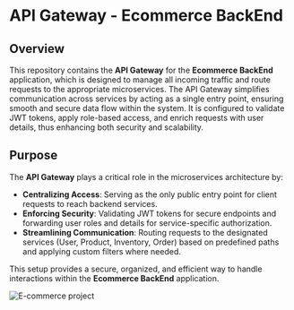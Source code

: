 # API Gateway - Ecommerce BackEnd

## Overview
This repository contains the **API Gateway** for the **Ecommerce BackEnd** application, which is designed to manage all incoming traffic and route requests to the appropriate microservices. The API Gateway simplifies communication across services by acting as a single entry point, ensuring smooth and secure data flow within the system. It is configured to validate JWT tokens, apply role-based access, and enrich requests with user details, thus enhancing both security and scalability.

## Purpose
The **API Gateway** plays a critical role in the microservices architecture by:
- **Centralizing Access**: Serving as the only public entry point for client requests to reach backend services.
- **Enforcing Security**: Validating JWT tokens for secure endpoints and forwarding user roles and details for service-specific authorization.
- **Streamlining Communication**: Routing requests to the designated services (User, Product, Inventory, Order) based on predefined paths and applying custom filters where needed.

This setup provides a secure, organized, and efficient way to handle interactions within the **Ecommerce BackEnd** application.

![E-commerce project](https://github.com/user-attachments/assets/8bb5e1c0-1b24-4213-80b9-3b4345944f41)
